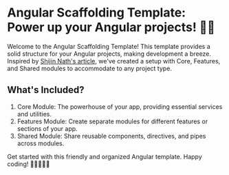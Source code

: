 # Angular Scaffolding Template: Power up your Angular projects! 💪🚀

Welcome to the Angular Scaffolding Template! This template provides a solid structure for your Angular projects, making development a breeze. Inspired by [Shijin Nath's article](https://medium.com/@shijin_nath/angular-right-file-structure-and-best-practices-that-help-to-scale-2020-52ce8d967df5), we've created a setup with Core, Features, and Shared modules to accommodate to any project type.

## What's Included?

1. Core Module: The powerhouse of your app, providing essential services and utilities.
2. Features Module: Create separate modules for different features or sections of your app.
3. Shared Module: Share reusable components, directives, and pipes across modules.

Get started with this friendly and organized Angular template. Happy coding! 🎉👩‍💻👨‍💻
